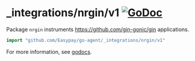 # _integrations/nrgin/v1 [![GoDoc](https://godoc.org/github.com/Easypay/go-agent/_integrations/nrgin/v1?status.svg)](https://godoc.org/github.com/Easypay/go-agent/_integrations/nrgin/v1)

Package `nrgin` instruments https://github.com/gin-gonic/gin applications.

```go
import "github.com/Easypay/go-agent/_integrations/nrgin/v1"
```

For more information, see
[godocs](https://godoc.org/github.com/Easypay/go-agent/_integrations/nrgin/v1).
